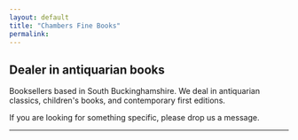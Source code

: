 ```yaml
---
layout: default
title: "Chambers Fine Books"
permalink: 
---
```


## Dealer in antiquarian books

Booksellers based in South Buckinghamshire. We deal in antiquarian classics, children's books, and contemporary first editions. 

If you are looking for something specific, please drop us a message.



---

